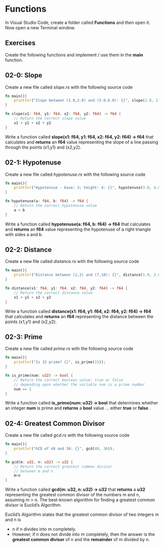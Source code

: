 # Functions

In Visual Studio Code, create a folder called **Functions** and then open it. Now open a new Terminal window. 

## Exercises

Create the following functions and implement / use them in the **main** function.

## 02-0: Slope

Create a new file called *slope.rs* with the following source code

```rust
fn main(){
    println!("Slope between (1.0,2.0) and (3.0,6.0): {}", slope(1.0, 2.0, 3.0, 6.0));
}

fn slope(x1: f64, y1: f64, x2: f64, y2: f64) -> f64 {
    // Return the correct slope value
    x1 + y1 + x2 + y2
}
```

Write a function called **slope(x1: f64, y1: f64, x2: f64, y2: f64) -> f64** that calculates and **returns** an **f64** value representing the slope of a line passing through the points (x1,y1) and (x2,y2).

## 02-1: Hypotenuse

Create a new file called *hypotenuse.rs* with the following source code

```rust
fn main(){
    println!("Hypotenuse - base: 3; height: 4: {}", hypotenuse(3.0, 4.0));
}

fn hypotenuse(a: f64, b: f64) -> f64 {
    // Return the correct hypotenuse value
    a + b
}
```

Write a function called **hypotenuse(a: f64, b: f64) -> f64** that calculates and **returns** an **f64** value representing the hypotenuse of a right triangle with sides a and b.

## 02-2: Distance

Create a new file called *distance.rs* with the following source code

```rust
fn main(){
    println!("Distance between (1,2) and (7,10): {}", distance(1.0, 2.0, 7.0, 10.0));
}

fn distance(x1: f64, y1: f64, x2: f64, y2: f64) -> f64 {
    // Return the correct distance value
    x1 + y1 + x2 + y2
}
```

Write a function called **distance(x1: f64, y1: f64, x2: f64, y2: f64) -> f64** that calculates and **returns** an **f64** representing the distance between the points (x1,y1) and (x2,y2).

## 02-3: Prime

Create a new file called *prime.rs* with the following source code

```rust
fn main(){
    println!("Is 15 prime? {}", is_prime(15));
}

fn is_prime(num: u32) -> bool {
    // Return the correct boolean value: true or false
    // depending upon whether the variable num is a prime number
    num == 1
}
```

Write a function called **is_prime(num: u32) -> bool** that determines whether an integer **num** is prime and **returns** a **bool** value ... either **true** or **false** . 

## 02-4: Greatest Common Divisor

Create a new file called *gcd.rs* with the following source code

```rust
fn main(){
    println!("GCD of 48 and 36: {}", gcd(48, 36));
}

fn gcd(m: u32, n: u32) -> u32 {
    // Return the correct greatest common divisor
    // between m and n
    m+n
}
```
Write a function called **gcd(m: u32, n: u32) -> u32** that **returns** a **u32** representing the greatest common divisor of the numbers m and n, assuming m > n. The best-known algorithm for finding a greatest common divisor is Euclid’s Algorithm.

Euclid’s Algorithm states that the greatest common divisor of two integers m and n is 

* n if n divides into m completely.
* However, if n does not divide into m completely, then the answer is the **greatest common divisor** of n and the **remainder** of m divided by n.
